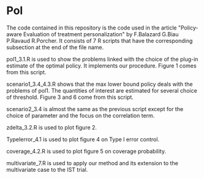 # Pol
The code contained in this repository is the code used in the article "Policy-aware Evaluation of treatment personalization" by F.Balazard G.Biau P.Ravaud R.Porcher.
It consists of 7 R scripts that have the corresponding subsection at the end of the file name.

pol1_3.1.R is used to show the problems linked with the choice of the plug-in estimate of the optimal policy. It implements our procedure. Figure 1 comes from this script.

scenario1_3.4_4.3.R shows that the max lower bound policy deals with the problems of pol1. The quantities of interest are estimated for several choice of threshold. Figure 3 and 6 come from this script.

scenario2_3.4 is almost the same as the previous script except for the choice of parameter and the focus on the correlation term.

zdelta_3.2.R is used to plot figure 2.

TypeIerror_4.1 is used to plot figure 4 on Type I error control.

coverage_4.2.R is used to plot figure 5 on coverage probability.

multivariate_7.R is used to apply our method and its extension to the multivariate case to the IST trial.
